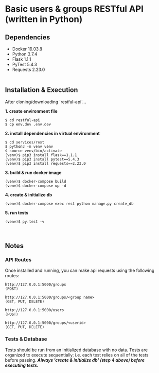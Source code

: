 # Basic users & groups RESTful API (written in Python)

## Dependencies
  - Docker 19.03.8
  - Python 3.7.4
  - Flask 1.1.1
  - PyTest 5.4.3
  - Requests 2.23.0
<br /><br />

## Installation & Execution
After cloning/downloading 'restful-api'...
<br />

**1. create environment file**
```
$ cd restful-api
$ cp env.dev .env.dev
```

**2. install dependencies in virtual environment**
```
$ cd services/rest
$ python3 -m venv venv
$ source venv/bin/activate
(venv)$ pip3 install flask==1.1.1
(venv)$ pip3 install pytest==5.4.3
(venv)$ pip3 install requests==2.23.0
```

**3. build & run docker image**
```
(venv)$ docker-compose build
(venv)$ docker-compose up -d
```

**4. create & initialize db**
```
(venv)$ docker-compose exec rest python manage.py create_db
```

**5. run tests**
```
(venv)$ py.test -v
```
<br />

## Notes

### API Routes
Once installed and running, you can make api requests using the following routes:
<br />

```
http://127.0.0.1:5000/groups
(POST)

http://127.0.0.1:5000/groups/<group name>
(GET, PUT, DELETE)

http://127.0.0.1:5000/users
(POST)

http://127.0.0.1:5000/groups/<userid>
(GET, PUT, DELETE)
```

### Tests & Database
Tests should be run from an initialized database with no data. Tests are organized to execute sequentially; i.e. each test relies on all of the tests before passing. **_Always 'create & initialize db' (step 4 above) before executing tests._**
